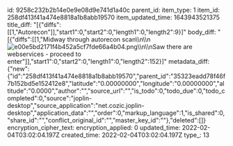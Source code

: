 id: 9258c232b2b14e0e9e08d9e741d1a40c
parent_id: 
item_type: 1
item_id: 258df413f41a474e8818a1b8abb19570
item_updated_time: 1643943521375
title_diff: "[{\"diffs\":[[1,\"Autorecon\"]],\"start1\":0,\"start2\":0,\"length1\":0,\"length2\":9}]"
body_diff: "[{\"diffs\":[[1,\"Midway through autorecon scan\\\n\\\n![e00e5bd2171f4b452a5cf7fde66a4b04.png](:/031ee5c29e5e4278971804a9548f8846)\\\n\\\nSaw there are webservices - proceed to enter\"]],\"start1\":0,\"start2\":0,\"length1\":0,\"length2\":152}]"
metadata_diff: {"new":{"id":"258df413f41a474e8818a1b8abb19570","parent_id":"35323eadd78f46f7b152bd5e152412e8","latitude":"0.00000000","longitude":"0.00000000","altitude":"0.0000","author":"","source_url":"","is_todo":0,"todo_due":0,"todo_completed":0,"source":"joplin-desktop","source_application":"net.cozic.joplin-desktop","application_data":"","order":0,"markup_language":1,"is_shared":0,"share_id":"","conflict_original_id":"","master_key_id":""},"deleted":[]}
encryption_cipher_text: 
encryption_applied: 0
updated_time: 2022-02-04T03:02:04.197Z
created_time: 2022-02-04T03:02:04.197Z
type_: 13